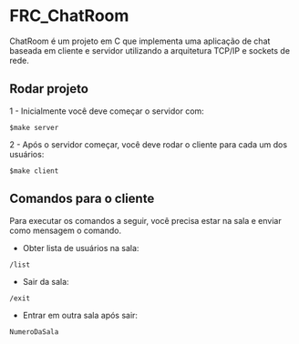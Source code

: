 # FRC_ChatRoom
ChatRoom é um projeto em C que implementa uma aplicação de chat baseada em cliente e servidor utilizando a arquitetura TCP/IP e sockets de rede. 

## Rodar projeto
1 - Inicialmente você deve começar o servidor com:
```
$make server
```

2 - Após o servidor começar, você deve rodar o cliente para cada um dos usuários: 
```
$make client
```

## Comandos para o cliente
Para executar os comandos a seguir, você precisa estar na sala e enviar como mensagem o comando.

- Obter lista de usuários na sala:
```
/list
```

- Sair da sala:
```
/exit
```

- Entrar em outra sala após sair:
```
NumeroDaSala
```